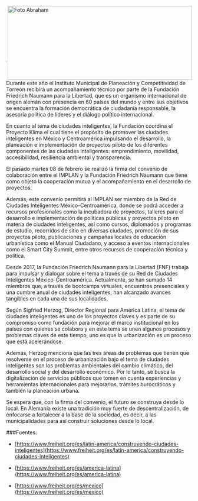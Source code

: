 
<p>
   <a title="ir a Otras Publicaciones" href="http://www.trcimplan.gob.mx/autores/jesus-abraham-salazar-valadez.html"><img class="img-responsive contenido-imagen" src="../imagenes/128/lic-jesus-abraham-salazar-valadez-top2.png" align="right" alt="Foto Abraham" width="500" height="200"></a>
</p>

</br></br></br></br></br></br></br></br>

---

Durante este año el Instituto Municipal de Planeación y Competitividad de Torreón recibirá un acompañamiento técnico por parte de la Fundación Friedrich Naumann para la Libertad, que es un organismo internacional de origen alemán con presencia en 60 países del mundo y entre sus objetivos se encuentra la formación democrática de ciudadanía responsable, la asesoría política de líderes y el diálogo político internacional.

En cuanto al tema de ciudades inteligentes, la Fundación coordina el Proyecto Klima el cual tiene el propósito de promover las ciudades inteligentes en México y Centroamérica impulsando el desarrollo, la planeación e implementación de proyectos piloto de los diferentes componentes de las ciudades inteligentes: emprendimiento, movilidad, accesibilidad, resiliencia ambiental y transparencia.

El pasado martes 08 de febrero se realizó la firma del convenio de colaboración entre el IMPLAN y la Fundación Friedrich Naumann que tiene como objeto la cooperación mutua y el acompañamiento en el desarrollo de proyectos.

Además, este convenio permitirá al IMPLAN ser miembro de la Red de Ciudades Inteligentes México-Centroamérica, donde se podrá acceder a recursos profesionales como la incubadora de proyectos, talleres para el desarrollo e implementación de políticas públicas y proyectos piloto en materia de ciudades inteligentes, así como cursos, diplomados y programas de estudio, recorridos de sitio en diversas ciudades, promoción de sus proyectos piloto, publicaciones y campañas locales de educación urbanística como el Manual Ciudadano, y acceso a eventos internacionales como el Smart City Summit, entre otros recursos de cooperación técnica y política.

Desde 2017, la Fundación Friedrich Naumann para la Libertad (FNF) trabaja para impulsar y dialogar sobre el tema a través de su Red de Ciudades Inteligentes México-Centroamérica. Actualmente, se han sumado 14 miembros que, a través de bootcamps virtuales, encuentros presenciales y una cumbre anual de ciudades inteligentes, han alcanzado avances tangibles en cada una de sus localidades.

Según Sigfried Herzog, Director Regional para América Latina, el tema de ciudades inteligentes es uno de los proyectos claves y es parte de su compromiso como fundación para mejorar el marco institucional en los países con quienes se colabora y en este tema se unen algunos procesos y problemas claves de este tiempo, uno es que la urbanización es un proceso que está acelerándose.

Además, Herzog menciona que las tres áreas de problemas que tienen que resolverse en el proceso de urbanización bajo el tema de ciudades inteligentes son los problemas ambientales del cambio climático, del desarrollo social y del desarrollo económico. Por lo tanto, se busca la digitalización de servicios públicos que tomen en cuenta experiencias y herramientas internacionales para mejorarlos, trámites burocráticos y también la planeación urbana.

Se espera que, con la firma del convenio, el futuro se construya desde lo local. En Alemania existe una tradición muy fuerte de descentralización, de enfocarse a fortalecer a la base de la sociedad, es decir, a las municipalidades para así construir soluciones desde lo local.




###Fuentes:

- [https://www.freiheit.org/es/latin-america/construyendo-ciudades-inteligentes](https://www.freiheit.org/es/latin-america/construyendo-ciudades-inteligentes)

- [https://www.freiheit.org/es/america-latina](https://www.freiheit.org/es/america-latina)

- [https://www.freiheit.org/es/mexico](https://www.freiheit.org/es/mexico)
